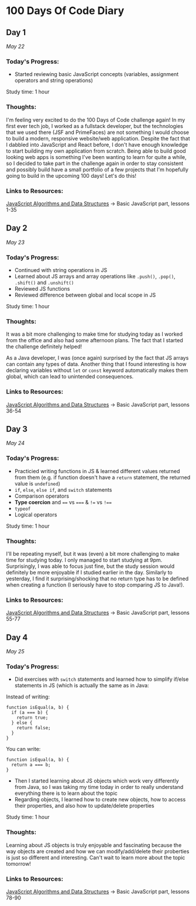 # 100 Days Of Code Diary

## Day 1

_May 22_

### Today's Progress:
- Started reviewing basic JavaScript concepts (variables, assignment operators and string operations)

Study time: 1 hour

### Thoughts:
I'm feeling very excited to do the 100 Days of Code challenge again! In my first ever tech job, I worked as a fullstack developer, but the technologies that we used there (JSF and PrimeFaces) are not something I would choose to build a modern, responsive website/web application. Despite the fact that I dabbled into JavaScript and React before, I don't have enough knowledge to start building my own application from scratch. Being able to build good looking web apps is something I've been wanting to learn for quite a while, so I decided to take part in the challenge again in order to stay consistent and possibly build have a small portfolio of a few projects that I'm hopefully going to build in the upcoming 100 days! Let's do this!

### Links to Resources:
[JavaScript Algorithms and Data Structures](https://www.freecodecamp.org/learn/javascript-algorithms-and-data-structures/) -> Basic JavaScript part, lessons 1-35

## Day 2

_May 23_

### Today's Progress:
- Continued with string operations in JS
- Learned about JS arrays and array operations like `.push()`, `.pop()`, `.shift()` and `.unshift()`
- Reviewed JS functions
- Reviewed difference between global and local scope in JS

Study time: 1 hour

### Thoughts:
It was a bit more challenging to make time for studying today as I worked from the office and also had some afternoon plans. The fact that I started the challenge definitely helped!

As a Java developer, I was (once again) surprised by the fact that JS arrays can contain any types of data. Another thing that I found interesting is how declaring variables without `let` or `const` keyword automatically makes them global, which can lead to unintended consequences.

### Links to Resources:
[JavaScript Algorithms and Data Structures](https://www.freecodecamp.org/learn/javascript-algorithms-and-data-structures/) -> Basic JavaScript part, lessons 36-54


## Day 3

_May 24_

### Today's Progress:
- Practicied writing functions in JS & learned different values returned from them (e.g. if function doesn't have a `return` statement, the returned value is `undefined`)
- `if`, `else`, `else if`, and `switch` statements
- Comparison operators
- **Type coercion** and `==` vs `===` & `!=` vs `!==`
- `typeof`
- Logical operators

Study time: 1 hour

### Thoughts:
I'll be repeating myself, but it was (even) a bit more challenging to make time for studying today. I only managed to start studying at 9pm. Surprisingly, I was able to focus just fine, but the study session would definitely be more enjoyable if I studied earlier in the day. Similarly to yesterday, I find it surprising/shocking that no return type has to be defined when creating a function (I seriously have to stop comparing JS to Java!).

### Links to Resources:
[JavaScript Algorithms and Data Structures](https://www.freecodecamp.org/learn/javascript-algorithms-and-data-structures/) -> Basic JavaScript part, lessons 55-77

## Day 4

_May 25_

### Today's Progress:
- Did exercises with `switch` statements and learned how to simplify if/else statements in JS (which is actually the same as in Java:

Instead of writing:
```
function isEqual(a, b) {
  if (a === b) {
    return true;
  } else {
    return false;
  }
}
```

You can write:
```
function isEqual(a, b) {
  return a === b;
}
```

- Then I started learning about JS objects which work very differently from Java, so I was taking my time today in order to really understand everything there is to learn about the topic
- Regarding objects, I learned how to create new objects, how to access their properties, and also how to update/delete properties

Study time: 1 hour

### Thoughts:
Learning about JS objects is truly enjoyable and fascinating because the way objects are created and how we can modify/add/delete their proberties is just so different and interesting. Can't wait to learn more about the topic tomorrow!

### Links to Resources:
[JavaScript Algorithms and Data Structures](https://www.freecodecamp.org/learn/javascript-algorithms-and-data-structures/) -> Basic JavaScript part, lessons 78-90

